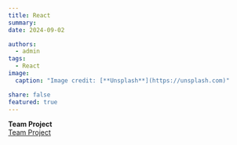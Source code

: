 ```yaml
---
title: React
summary: 
date: 2024-09-02

authors:
  - admin
tags:
  - React
image:
  caption: "Image credit: [**Unsplash**](https://unsplash.com)"

share: false
featured: true
---
```


**Team Project**  
[Team Project](https://github.com/DeokJong/WSD-TERM-PROJECT)

